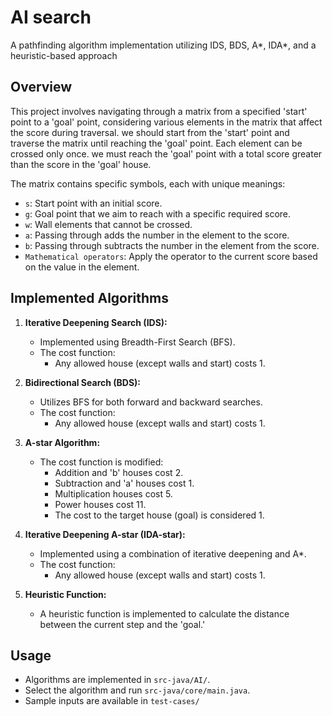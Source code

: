 # AI search
A pathfinding algorithm implementation utilizing IDS, BDS, A*, IDA*, and a heuristic-based approach

## Overview

This project involves navigating through a matrix from a specified 'start' point to a 'goal' point, considering various elements in the matrix that affect the score during traversal. we should start from the 'start' point and traverse the matrix until reaching the 'goal' point. Each element can be crossed only once. we must reach the 'goal' point with a total score greater than the score in the 'goal' house.

The matrix contains specific symbols, each with unique meanings:

- `s`: Start point with an initial score.
- `g`: Goal point that we aim to reach with a specific required score.
- `w`: Wall elements that cannot be crossed.
- `a`: Passing through adds the number in the element to the score.
- `b`: Passing through subtracts the number in the element from the score.
- `Mathematical operators`: Apply the operator to the current score based on the value in the element.

## Implemented Algorithms

1. **Iterative Deepening Search (IDS):**
   - Implemented using Breadth-First Search (BFS).
   - The cost function:
     - Any allowed house (except walls and start) costs 1.

2. **Bidirectional Search (BDS):**
   - Utilizes BFS for both forward and backward searches.
   - The cost function:
     - Any allowed house (except walls and start) costs 1.

3. **A-star Algorithm:**
   - The cost function is modified:
     - Addition and 'b' houses cost 2.
     - Subtraction and 'a' houses cost 1.
     - Multiplication  houses cost 5.
     - Power houses cost 11.
     - The cost to the target house (goal) is considered 1.

4. **Iterative Deepening A-star (IDA-star):**
   - Implemented using a combination of iterative deepening and A*.
   - The cost function:
     - Any allowed house (except walls and start) costs 1.
  
5. **Heuristic Function:**
   - A heuristic function is implemented to calculate the distance between the current step and the 'goal.'
     

## Usage

- Algorithms are implemented in `src-java/AI/`.
- Select the algorithm and run `src-java/core/main.java`.
- Sample inputs are available in `test-cases/` 

